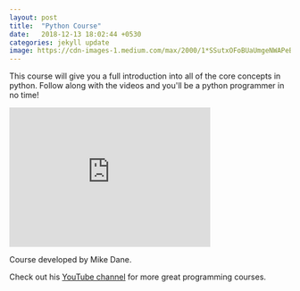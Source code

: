 ```yaml
---
layout: post
title:  "Python Course"
date:   2018-12-13 18:02:44 +0530
categories: jekyll update
image: https://cdn-images-1.medium.com/max/2000/1*SSutxOFoBUaUmgeNWAPeBA.jpeg
---
```

This course will give you a full introduction into all of the core concepts in python.
Follow along with the videos and you'll be a python programmer in no time!

<iframe width="360" height="250" src="https://www.youtube.com/embed/rfscVS0vtbw" frameborder="0" allow="accelerometer; autoplay; encrypted-media; gyroscope; picture-in-picture" allowfullscreen></iframe>

Course developed by Mike Dane.

Check out his [YouTube channel](https://www.youtube.com/channel/UCvmINlrza7JHB1zkIOuXEbw) for more great programming courses.
